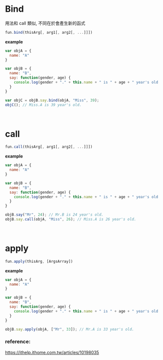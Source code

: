 # Bind

用法和 call 類似, 不同在於會產生新的函式

```js
fun.bind(thisArg[, arg1[, arg2[, ...]]])
```

**example**

```js
var objA = {
  name: "A"
}

var objB = {
  name: "B",
  say: function(gender, age) {
    console.log(gender + "." + this.name + " is " + age + " year's old.");
  }
}

var objC = objB.say.bind(objA, "Miss", 39);
objC(); // Miss.A is 39 year's old.
```

<br />

# call

```js
fun.call(thisArg[, arg1[, arg2[, ...]]])
```

**example**

```js
var objA = {
  name: "A"
}

var objB = {
  name: "B",
  say: function(gender, age) {
    console.log(gender + "." + this.name + " is " + age + " year's old.");
  }
}

objB.say("Mr", 24); // Mr.B is 24 year's old.
objB.say.call(objA, "Miss", 26); // Miss.A is 26 year's old.
```

<br />

# apply
```js
fun.apply(thisArg, [ArgsArray])
```

**example**

```js
var objA = {
  name: "A"
}

var objB = {
  name: "B",
  say: function(gender, age) {
    console.log(gender + "." + this.name + " is " + age + " year's old.");
  }
}

objB.say.apply(objA, ["Mr", 33]); // Mr.A is 33 year's old.
```

### reference:

https://ithelp.ithome.com.tw/articles/10198035
